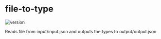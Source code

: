 # file-to-type
![version](https://img.shields.io/github/package-json/v/tobiasgjerstrup/file-to-type)

Reads file from input/input.json and outputs the types to output/output.json
